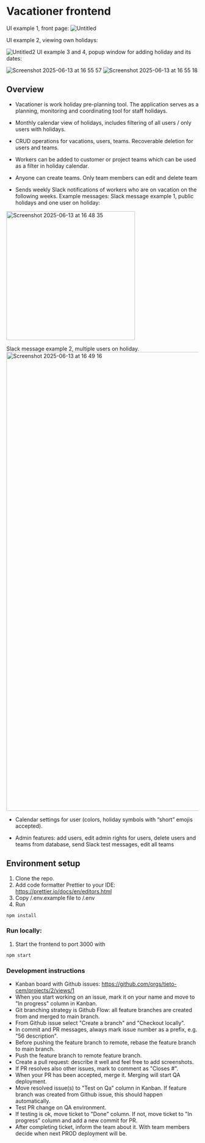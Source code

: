 # Vacationer frontend
UI example 1, front page:
![Untitled](https://github.com/user-attachments/assets/247ace3d-b3ff-4b0c-a6d4-db75d37a64b3)

UI example 2, viewing own holidays:

![Untitled2](https://github.com/user-attachments/assets/c6ff72fa-f06f-4257-bdd7-0f63d2b86ba6)
UI example 3 and 4, popup window for adding holiday and its dates:

![Screenshot 2025-06-13 at 16 55 57](https://github.com/user-attachments/assets/6626a3dc-7104-4595-80d3-1512dc7565e2)
![Screenshot 2025-06-13 at 16 55 18](https://github.com/user-attachments/assets/03cc30c8-6c5a-4665-953a-d471cbab6100)

## Overview
- Vacationer is work holiday pre-planning tool. The application serves as a planning, monitoring and coordinating tool for staff holidays.

- Monthly calendar view of holidays, includes filtering of all users / only users with holidays.

- CRUD operations for vacations, users, teams. Recoverable deletion for users and teams.

- Workers can be added to customer or project teams which can be used as a filter in holiday calendar.

- Anyone can create teams. Only team members can edit and delete team

- Sends weekly Slack notifications of workers who are on vacation on the following weeks. Example messages:
Slack message example 1, public holidays and one user on holiday:

<img width="337" alt="Screenshot 2025-06-13 at 16 48 35" src="https://github.com/user-attachments/assets/bd790a83-9eae-42f4-80d5-6b2c6db655d4" />

Slack message example 2, multiple users on holiday.
<img width="1200" alt="Screenshot 2025-06-13 at 16 49 16" src="https://github.com/user-attachments/assets/dd4b28d3-9947-4b53-82fb-e2fd9fedea8e" />

- Calendar settings for user (colors, holiday symbols with “short” emojis accepted).

- Admin features:  add users, edit admin rights for users, delete users and teams from database, send Slack test messages, edit all teams

## Environment setup
1. Clone the repo.
2. Add code formatter Prettier to your IDE: https://prettier.io/docs/en/editors.html
3. Copy /.env.example file to /.env 
4. Run
```
npm install
```

### Run locally:
1. Start the frontend to port 3000 with
```
npm start
```

### Development instructions
* Kanban board with Github issues: https://github.com/orgs/tieto-cem/projects/2/views/1
* When you start working on an issue, mark it on your name and move to "In progress" column in Kanban.
* Git branching strategy is Github Flow: all feature branches are created from and merged to main branch.
* From Github issue select "Create a branch" and "Checkout locally".
* In commit and PR messages, always mark issue number as a prefix, e.g. "56 description".
* Before pushing the feature branch to remote, rebase the feature branch to main branch.
* Push the feature branch to remote feature branch.
* Create a pull request: describe it well and feel free to add screenshots.
* If PR resolves also other issues, mark to comment as "Closes #<issue number>".
* When your PR has been accepted, merge it. Merging will start QA deployment.
* Move resolved issue(s) to "Test on Qa" column in Kanban. If feature branch was created from Github issue, this should happen automatically.
* Test PR change on QA environment.
* If testing is ok, move ticket to "Done" column. If not, move ticket to "In progress" column and add a new commit for PR.
* After completing ticket, inform the team about it. With team members decide when next PROD deployment will be.

